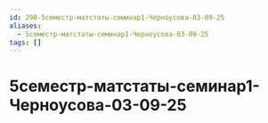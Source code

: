 ```yaml
---
id: 298-5семестр-матстаты-семинар1-Черноусова-03-09-25
aliases:
  - 5семестр-матстаты-семинар1-Черноусова-03-09-25
tags: []
---
```


# 5семестр-матстаты-семинар1-Черноусова-03-09-25

